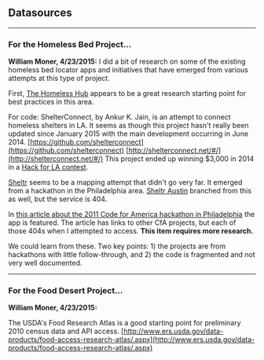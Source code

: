 ## Datasources

-----

### For the Homeless Bed Project... 

**William Moner, 4/23/2015:** I did a bit of research on some of the existing homeless bed locator apps and initiatives that have emerged from various attempts at this type of project.

First, [The Homeless Hub](http://www.homelesshub.org/) appears to be a great research starting point for best practices in this area. 

For code: 
ShelterConnect, by Ankur K. Jain, is an attempt to connect homeless shelters in LA. It seems as though this project hasn't really been updated since January 2015 with the main development occurring in June 2014. 
[https://github.com/shelterconnect](https://github.com/shelterconnect)
[http://shelterconnect.net/#/](http://shelterconnect.net/#/)
This project ended up winning $3,000 in 2014 in a [Hack for LA contest](http://www.hackforla.org/blog). 

[Sheltr](http://sheltr.org/) seems to be a mapping attempt that didn't go very far. It emerged from a hackathon in the Philadelphia area. [Sheltr Austin](https://github.com/codeforamerica/sheltraustin) branched from this as well, but the service is 404. 

In [this article about the 2011 Code for America hackathon in Philadelphia](http://www.fastcoexist.com/1679530/sheltr-app-helps-you-direct-the-homeless-to-food-shelter) the app is featured. The article has links to other CfA projects, but each of those 404s when I attempted to access. **This item requires more research.**

We could learn from these. Two key points: 1) the projects are from hackathons with little follow-through, and 2) the code is fragmented and not very well documented. 

-----

### For the Food Desert Project...

**William Moner, 4/23/2015:** 

The USDA's Food Research Atlas is a good starting point for preliminary 2010 census data and API access.
[http://www.ers.usda.gov/data-products/food-access-research-atlas/.aspx](http://www.ers.usda.gov/data-products/food-access-research-atlas/.aspx)

